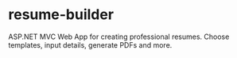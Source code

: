# resume-builder
ASP.NET MVC Web App for creating professional resumes. Choose templates, input details, generate PDFs and more.
